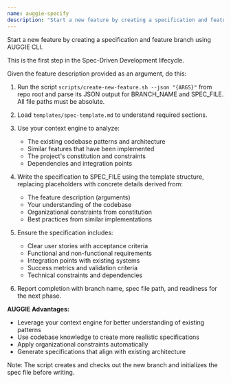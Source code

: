 ```yaml
---
name: auggie-specify
description: "Start a new feature by creating a specification and feature branch using AUGGIE CLI. This is the first step in the Spec-Driven Development lifecycle."
---
```


Start a new feature by creating a specification and feature branch using AUGGIE CLI.

This is the first step in the Spec-Driven Development lifecycle.

Given the feature description provided as an argument, do this:

1. Run the script `scripts/create-new-feature.sh --json "{ARGS}"` from repo root and parse its JSON output for BRANCH_NAME and SPEC_FILE. All file paths must be absolute.

2. Load `templates/spec-template.md` to understand required sections.

3. Use your context engine to analyze:
   - The existing codebase patterns and architecture
   - Similar features that have been implemented
   - The project's constitution and constraints
   - Dependencies and integration points

4. Write the specification to SPEC_FILE using the template structure, replacing placeholders with concrete details derived from:
   - The feature description (arguments)
   - Your understanding of the codebase
   - Organizational constraints from constitution
   - Best practices from similar implementations

5. Ensure the specification includes:
   - Clear user stories with acceptance criteria
   - Functional and non-functional requirements
   - Integration points with existing systems
   - Success metrics and validation criteria
   - Technical constraints and dependencies

6. Report completion with branch name, spec file path, and readiness for the next phase.

**AUGGIE Advantages:**
- Leverage your context engine for better understanding of existing patterns
- Use codebase knowledge to create more realistic specifications
- Apply organizational constraints automatically
- Generate specifications that align with existing architecture

Note: The script creates and checks out the new branch and initializes the spec file before writing.
